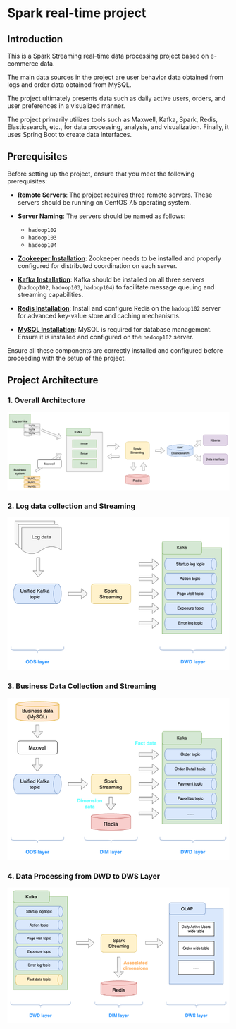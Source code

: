 # Spark real-time project

## Introduction

This is a Spark Streaming real-time data processing project based on e-commerce data. 

The main data sources in the project are user behavior data obtained from logs and order data obtained from MySQL. 

The project ultimately presents data such as daily active users, orders, and user preferences in a visualized manner.

The project primarily utilizes tools such as Maxwell, Kafka, Spark, Redis, Elasticsearch, etc., for data processing, analysis, and visualization. Finally, it uses Spring Boot to create data interfaces.

## Prerequisites

Before setting up the project, ensure that you meet the following prerequisites:

- **Remote Servers**: The project requires three remote servers. These servers should be running on CentOS 7.5 operating system.

- **Server Naming**: The servers should be named as follows:
    - `hadoop102`
    - `hadoop103`
    - `hadoop104`

- **[Zookeeper Installation](https://github.com/PetitPoissonL/Installation-and-configuration-of-ZooKeeper)**: Zookeeper needs to be installed and properly configured for distributed coordination on each server.

- **[Kafka Installation]()**: Kafka should be installed on all three servers (`hadoop102`, `hadoop103`, `hadoop104`) to facilitate message queuing and streaming capabilities.

- **[Redis Installation]()**: Install and configure Redis on the `hadoop102` server for advanced key-value store and caching mechanisms.

- **[MySQL Installation]()**: MySQL is required for database management. Ensure it is installed and configured on the `hadoop102` server.

Ensure all these components are correctly installed and configured before proceeding with the setup of the project.

## Project Architecture

### 1. Overall Architecture

![Overall Architecture](https://github.com/PetitPoissonL/Project-Description-Image/blob/main/project_Spark_Streaming/Architecture_global.png)

### 2. Log data collection and Streaming

![Architecture ODS to DWD log](https://github.com/PetitPoissonL/Project-Description-Image/blob/e9ccb0cfab86788b0e09fa492d9a0f5539bf13f3/project_Spark_Streaming/ODS_to_DWD.png)

### 3. Business Data Collection and Streaming

![Architecture ODS to DWD DB](https://github.com/PetitPoissonL/Project-Description-Image/blob/main/project_Spark_Streaming/ODS_to_DWD_DB.png)


### 4. Data Processing from DWD to DWS Layer

![Architecture DWD to DWS](https://github.com/PetitPoissonL/Project-Description-Image/blob/main/project_Spark_Streaming/DWD_to_DWS.png)